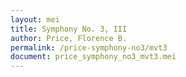 ```yaml
---
layout: mei
title: Symphony No. 3, III
author: Price, Florence B.
permalink: /price-symphony-no3/mvt3
document: price_symphony_no3_mvt3.mei
---
```

